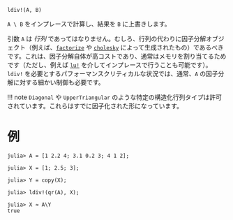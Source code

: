 ```
ldiv!(A, B)
```

`A \ B` をインプレースで計算し、結果を `B` に上書きします。

引数 `A` は *行列* であってはなりません。むしろ、行列の代わりに因子分解オブジェクト（例えば、[`factorize`](@ref) や [`cholesky`](@ref) によって生成されたもの）であるべきです。これは、因子分解自体が高コストであり、通常はメモリを割り当てるためです（ただし、例えば [`lu!`](@ref) を介してインプレースで行うことも可能です）。`ldiv!` を必要とするパフォーマンスクリティカルな状況では、通常、`A` の因子分解に対する細かい制御も必要です。

!!! note
    `Diagonal` や `UpperTriangular` のような特定の構造化行列タイプは許可されています。これらはすでに因子化された形になっています。


# 例

```jldoctest
julia> A = [1 2.2 4; 3.1 0.2 3; 4 1 2];

julia> X = [1; 2.5; 3];

julia> Y = copy(X);

julia> ldiv!(qr(A), X);

julia> X ≈ A\Y
true
```
